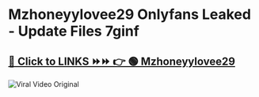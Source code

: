 
 # Mzhoneyylovee29 Onlyfans Leaked - Update Files 7ginf

## <h2><a href="https://clipsfans.com/Mzhoneyylovee29&ref=git">🔗 Click to LINKS ⏩⏩ 👉 🟢 Mzhoneyylovee29 </a></h2>

<a href="https://clipsfans.com/Mzhoneyylovee29&ref=git" rel="nofollow" data-target="animated-image.originalLink"><img src="https://i.ibb.co.com/xMMVF88/686577567.gif" alt="Viral Video Original" style="max-width: 100%; display: inline-block;" data-target="animated-image.originalImage"></a>

